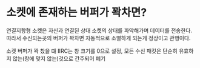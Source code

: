# 소켓에 존재하는 버퍼가 꽉차면?
연결지항형 소켓은 자신과 연결된 상대 소켓의 상태를 파악해가며 데이터를 전송한다.<br>
따라서 수신되는곳의 버퍼가 꽉차면 자동적으로 소멸하게 되는게 정상이고 관행이다.

소켓 버퍼가 꽉 찼을 떄 IIRC는 창 크기를 0으로 설정,
모든 수신 패킷은 단순히 유효하지 않는(창에 맞지 않는)것으로 간주되어 폐기